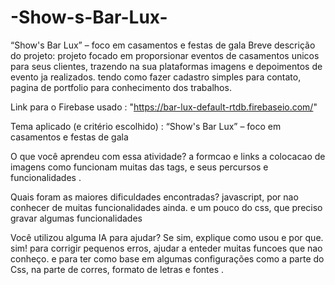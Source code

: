 # -Show-s-Bar-Lux-
“Show's Bar Lux” – foco em casamentos e festas de gala
Breve descrição do projeto: 
projeto focado em proporsionar eventos de casamentos unicos para seus clientes, trazendo na sua plataformas imagens e depoimentos de evento ja realizados. 
tendo como fazer cadastro simples para contato, pagina de portfolio para conhecimento dos trabalhos.

Link para o Firebase usado :  "https://bar-lux-default-rtdb.firebaseio.com/"

Tema aplicado (e critério escolhido) : “Show's Bar Lux” – foco em casamentos e festas de gala

O que você aprendeu com essa atividade?
a formcao e links 
a colocacao de imagens
como funcionam muitas das tags, e seus percursos e funcionalidades . 

Quais foram as maiores dificuldades encontradas?
javascript, por nao conhecer de muitas funcionalidades ainda.
e um pouco do css, que preciso gravar algumas funcionalidades

Você utilizou alguma IA para ajudar? Se sim, explique como usou e por que.
sim! para corrigir pequenos erros, ajudar a enteder muitas funcoes que nao conheço. 
e para ter como base em algumas configurações como a parte do Css, na parte de corres, formato de letras e fontes . 
